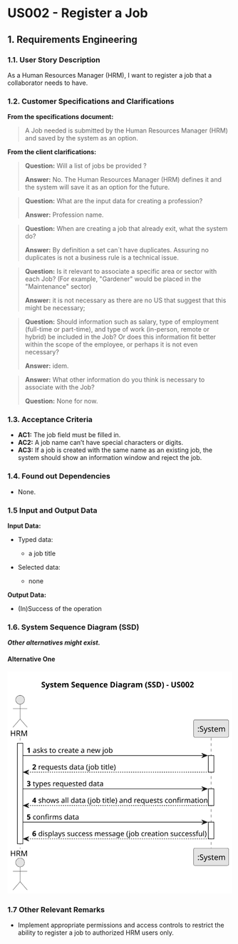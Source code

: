 # US002 - Register a Job 


## 1. Requirements Engineering

### 1.1. User Story Description

As a Human Resources Manager (HRM), I want to register a job that a collaborator needs to have.

### 1.2. Customer Specifications and Clarifications 

**From the specifications document:**

> A Job needed is submitted by the Human Resources Manager (HRM) and saved by the system as an option.

**From the client clarifications:**

> **Question:** Will a list of jobs be provided ?
>
> **Answer:** No. The Human Resources Manager (HRM) defines it and the system will save it as an option for the future.

> **Question:** What are the input data for creating a profession?
>
> **Answer:** Profession name.

> **Question:** When are creating a job that already exit, what the system do?
>
> **Answer:** By definition a set can´t have duplicates. Assuring no duplicates is not a business rule is a technical issue.

> **Question:** Is it relevant to associate a specific area or sector with each Job? (For example, "Gardener" would be placed in the "Maintenance" sector)
>
> **Answer:** it is not necessary as there are no US that suggest that this might be necessary;

> **Question:** Should information such as salary, type of employment (full-time or part-time), and type of work (in-person, remote or hybrid) be included in the Job? Or does this information fit better within the scope of the employee, or perhaps it is not even necessary?
>
> **Answer:** idem.

> **Answer:** What other information do you think is necessary to associate with the Job?
>
> **Question:** None for now.

### 1.3. Acceptance Criteria

* **AC1:** The job field must be filled in.
* **AC2:** A job name can’t have special characters or digits.
* **AC3:** If a job is created with the same name as an existing job, the system should show an information window
  and reject the job.

### 1.4. Found out Dependencies

* None.

### 1.5 Input and Output Data

**Input Data:**

* Typed data:
    * a job title

* Selected data:
  * none

**Output Data:**
* (In)Success of the operation

### 1.6. System Sequence Diagram (SSD)

**_Other alternatives might exist._**

#### Alternative One

![System Sequence Diagram - Alternative One](svg/us002-system-sequence-diagram-alternative-one.svg)

### 1.7 Other Relevant Remarks

* Implement appropriate permissions and access controls to restrict the ability to register a job to authorized HRM users only.
